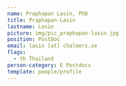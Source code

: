 ```yaml
---
name: Praphapan Lasin, PhD
title: Praphapan-Lasin
lastname: Lasin
picture: img/pic_praphapan-lasin.jpg
position: PostDoc
email: lasin [at] chalmers.se
flags:
  - th Thailand
person-category: E Postdocs
template: people/profile
---
```

